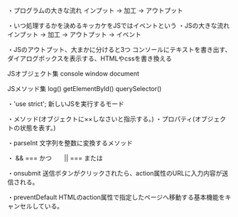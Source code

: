 ・プログラムの大きな流れ
インプット → 加工 → アウトプット

・いつ処理するかを決めるキッカケをJSではイベントという
・JSの大きな流れ
インプット → 加工 → アウトプット → イベント

・JSのアウトプット、大まかに分けると3つ
コンソールにテキストを書き出す、ダイアログボックスを表示する、HTMLやcssを書き換える

JSオブジェクト集
 console
 window
 document

JSメソッド集
 log()
 getElementById()
 querySelector()

・'use strict';
新しいJSを実行するモード

・メソッド(オブジェクトに××しなさいと指示する。)
・プロパティ(オブジェクトの状態を表す。)

・parseInt
文字列を整数に変換するメソッド

・ && === かつ　　|| === または

・onsubmit
送信ボタンがクリックされたら、action属性のURLに入力内容が送信される。

・preventDefault
HTMLのaction属性で指定したページへ移動する基本機能をキャンセルしている。
